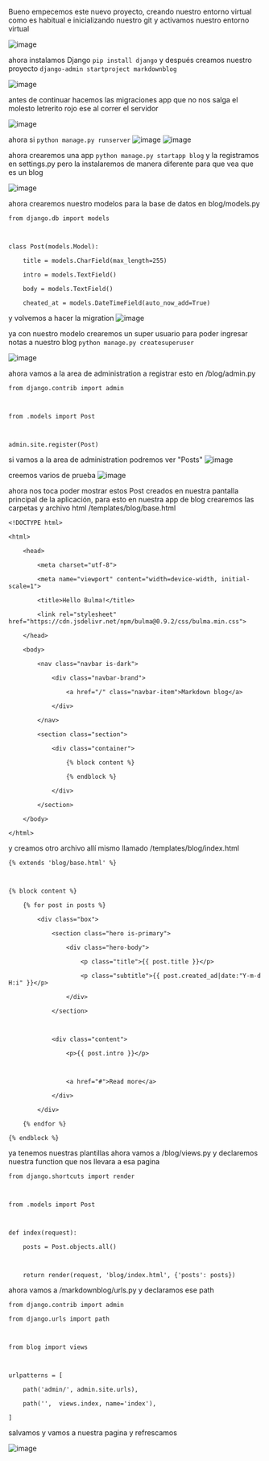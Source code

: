 Bueno empecemos este nuevo proyecto, creando nuestro entorno virtual como es habitual e inicializando nuestro git y activamos nuestro entorno virtual

![image](README%20IMG/Pasted%20image%2020220707124831.png)

ahora instalamos Django ``pip install django`` y después creamos nuestro proyecto ``django-admin startproject markdownblog`` 

![image](README%20IMG/Pasted%20image%2020220707125650.png)

antes de continuar hacemos las migraciones app que no nos salga el molesto letrerito rojo ese al correr el servidor

![image](README%20IMG/Pasted%20image%2020220707130954.png)

ahora si ``python manage.py runserver``
![image](README%20IMG/Pasted%20image%2020220707131046.png)
![image](README%20IMG/Pasted%20image%2020220707131116.png)

ahora crearemos una app ``python manage.py startapp blog`` y la registramos en settings.py pero la instalaremos de manera diferente para que vea que es un blog

![image](README%20IMG/Pasted%20image%2020220707131439.png)

ahora crearemos nuestro modelos para la base de datos en blog/models.py

```
from django.db import models

  

class Post(models.Model):

    title = models.CharField(max_length=255)

    intro = models.TextField()

    body = models.TextField()

    cheated_at = models.DateTimeField(auto_now_add=True)
```

y volvemos a hacer la migration
![image](README%20IMG/Pasted%20image%2020220707133702.png)

ya con nuestro modelo crearemos un super usuario para poder ingresar notas a nuestro blog ``python manage.py createsuperuser``

![image](README%20IMG/Pasted%20image%2020220707134217.png)

ahora vamos a la area de administration a registrar esto en /blog/admin.py
```
from django.contrib import admin

  

from .models import Post

  

admin.site.register(Post)
```

si vamos a la area de administration podremos ver "Posts"
![image](README%20IMG/Pasted%20image%2020220707134437.png)

creemos varios de prueba
![image](README%20IMG/Pasted%20image%2020220707134629.png)

ahora nos toca poder mostrar estos Post creados en nuestra pantalla principal de la aplicación, para esto en nuestra app de blog crearemos las carpetas y archivo html /templates/blog/base.html

```
<!DOCTYPE html>

<html>

	<head>
	
		<meta charset="utf-8">
		
		<meta name="viewport" content="width=device-width, initial-scale=1">
		
		<title>Hello Bulma!</title>
		
		<link rel="stylesheet" href="https://cdn.jsdelivr.net/npm/bulma@0.9.2/css/bulma.min.css">
	
	</head>

	<body>

		<nav class="navbar is-dark">
		
			<div class="navbar-brand">
			
				<a href="/" class="navbar-item">Markdown blog</a>
			
			</div>
			
		</nav>
			
		<section class="section">
			
			<div class="container">
			
				{% block content %}
				
				{% endblock %}
			
			</div>
		
		</section>
	
	</body>

</html>
```

y creamos otro archivo allí mismo llamado /templates/blog/index.html

```
{% extends 'blog/base.html' %}

  

{% block content %}

    {% for post in posts %}

        <div class="box">

            <section class="hero is-primary">

                <div class="hero-body">

                    <p class="title">{{ post.title }}</p>

                    <p class="subtitle">{{ post.created_ad|date:"Y-m-d H:i" }}</p>

                </div>

            </section>

  

            <div class="content">

                <p>{{ post.intro }}</p>

  

                <a href="#">Read more</a>

            </div>

        </div>

    {% endfor %}

{% endblock %}
```

ya tenemos nuestras plantillas ahora vamos a /blog/views.py y declaremos nuestra function que nos llevara a esa pagina

```
from django.shortcuts import render

  

from .models import Post

  

def index(request):

    posts = Post.objects.all()

  

    return render(request, 'blog/index.html', {'posts': posts})
```

ahora vamos a /markdownblog/urls.py y declaramos ese path

```
from django.contrib import admin

from django.urls import path

  

from blog import views

  

urlpatterns = [

    path('admin/', admin.site.urls),

    path('',  views.index, name='index'),

]
```

salvamos y vamos a nuestra pagina y refrescamos

![image](README%20IMG/Pasted%20image%2020220707140919.png)